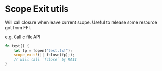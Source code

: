 # Scope Exit utils

Will call closure when leave current scope.
Useful to release some resource got from FFI.

e.g. Call c file API

```rust
fn test() {
    let fp = fopen("test.txt");
    scope_exit!(|| fclose(fp););
    // will call `fclose` by RAII
}
```
